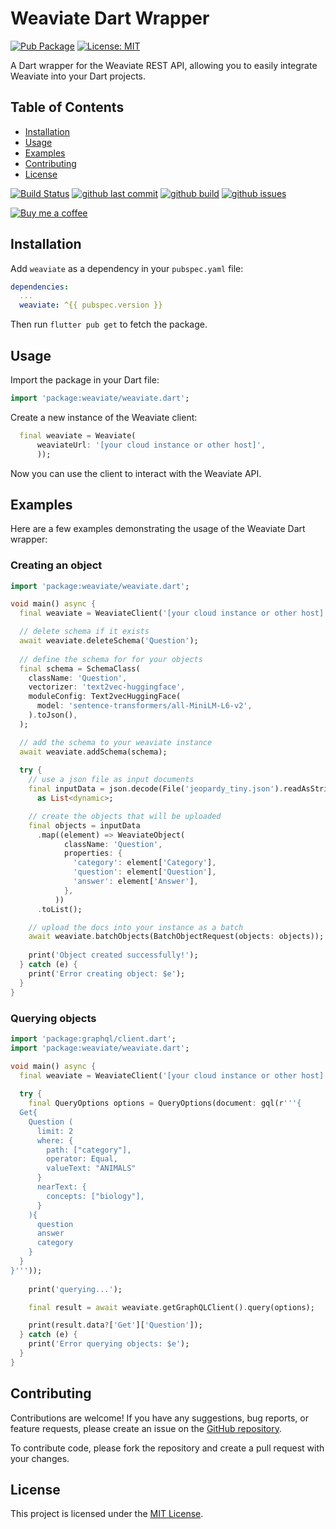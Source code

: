 # Weaviate Dart Wrapper

[![Pub Package](https://img.shields.io/pub/v/weaviate.svg)](https://pub.dev/packages/weaviate)
[![License: MIT](https://img.shields.io/badge/License-MIT-blue.svg)](https://github.com/faithoflifedev/weaviate-dart/blob/main/LICENSE)

A Dart wrapper for the Weaviate REST API, allowing you to easily integrate Weaviate into your Dart projects.

## Table of Contents

- [Installation](#installation)
- [Usage](#usage)
- [Examples](#examples)
- [Contributing](#contributing)
- [License](#license)

[![Build Status](https://github.com/faithoflifedev/weaviate-dart/workflows/Dart/badge.svg)](https://github.com/faithoflifedev/weaviate-dart/actions) [![github last commit](https://shields.io/github/last-commit/faithoflifedev/weaviate-dart)](https://shields.io/github/last-commit/faithoflifedev/weaviate-dart) [![github build](https://img.shields.io/github/actions/workflow/status/faithoflifedev/weaviate-dart/dart.yml?branch=main)](https://shields.io/github/workflow/status/faithoflifedev/weaviate-dart/Dart) [![github issues](https://shields.io/github/issues/faithoflifedev/weaviate-dart)](https://shields.io/github/issues/faithoflifedev/weaviate-dart)

[![Buy me a coffee](https://www.buymeacoffee.com/assets/img/guidelines/download-assets-1.svg)](https://www.buymeacoffee.com/faithoflif2)

## Installation

Add `weaviate` as a dependency in your `pubspec.yaml` file:

```yaml
dependencies:
  ...
  weaviate: ^{{ pubspec.version }}
```

Then run `flutter pub get` to fetch the package.

## Usage

Import the package in your Dart file:

```dart
import 'package:weaviate/weaviate.dart';
```

Create a new instance of the Weaviate client:

```dart
  final weaviate = Weaviate(
      weaviateUrl: '[your cloud instance or other host]',
      ));
```

Now you can use the client to interact with the Weaviate API.

## Examples

Here are a few examples demonstrating the usage of the Weaviate Dart wrapper:

### Creating an object

```dart
import 'package:weaviate/weaviate.dart';

void main() async {
  final weaviate = WeaviateClient('[your cloud instance or other host]');

  // delete schema if it exists
  await weaviate.deleteSchema('Question');
  
  // define the schema for for your objects
  final schema = SchemaClass(
    className: 'Question',
    vectorizer: 'text2vec-huggingface',
    moduleConfig: Text2vecHuggingFace(
      model: 'sentence-transformers/all-MiniLM-L6-v2',
    ).toJson(),
  );

  // add the schema to your weaviate instance
  await weaviate.addSchema(schema);
    
  try {
    // use a json file as input documents
    final inputData = json.decode(File('jeopardy_tiny.json').readAsStringSync())
      as List<dynamic>;

    // create the objects that will be uploaded
    final objects = inputData
      .map((element) => WeaviateObject(
            className: 'Question',
            properties: {
              'category': element['Category'],
              'question': element['Question'],
              'answer': element['Answer'],
            },
          ))
      .toList();

    // upload the docs into your instance as a batch
    await weaviate.batchObjects(BatchObjectRequest(objects: objects));
    
    print('Object created successfully!');
  } catch (e) {
    print('Error creating object: $e');
  }
}
```

### Querying objects

```dart
import 'package:graphql/client.dart';
import 'package:weaviate/weaviate.dart';

void main() async {
  final weaviate = WeaviateClient('[your cloud instance or other host]');
  
  try {
    final QueryOptions options = QueryOptions(document: gql(r'''{
  Get{
    Question (
      limit: 2
      where: {
        path: ["category"],
        operator: Equal,
        valueText: "ANIMALS"
      }
      nearText: {
        concepts: ["biology"],
      }
    ){
      question
      answer
      category
    }
  }
}'''));
      
    print('querying...');

    final result = await weaviate.getGraphQLClient().query(options);

    print(result.data?['Get']['Question']);
  } catch (e) {
    print('Error querying objects: $e');
  }
}
```

## Contributing

Contributions are welcome! If you have any suggestions, bug reports, or feature requests, please create an issue on the [GitHub repository](https://github.com/faithoflifedev/weaviate-dart).

To contribute code, please fork the repository and create a pull request with your changes.

## License

This project is licensed under the [MIT License](https://github.com/faithoflifedev/weaviate-dart/blob/main/LICENSE).